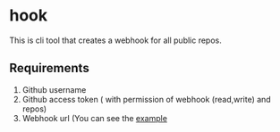 # hook

This is cli tool that creates a webhook for all public repos.

## Requirements

1. Github username
2. Github access token ( with permission of webhook (read,write) and repos)
3. Webhook url (You can see the [example](https://github.com/root27/gh-hook)


